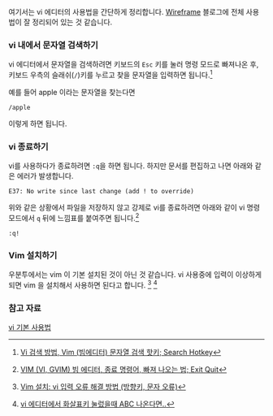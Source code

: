 여기서는 vi 에디터의 사용법을 간단하게 정리합니다. [Wireframe](http://soooprmx.com/wp/) 블로그에 전체 사용법이 잘 정리되어 있는 것 같습니다. 

### vi 내에서 문자열 검색하기

vi 에디터에서 문자열을 검색하려면 키보드의 `Esc` 키를 눌러 명령 모드로 빠져나온 후, 키보드 우측의 슬래쉬(`/`)키를 누르고 찾을 문자열을 입력하면 됩니다.[^mwultong_1]

예를 들어 apple 이라는 문자열을 찾는다면

```
/apple
```

이렇게 하면 됩니다. 

### vi 종료하기 

vi를 사용하다가 종료하려면 `:q`을 하면 됩니다. 하지만 문서를 편집하고 나면  아래와 같은 에러가 발생합니다.

```
E37: No write since last change (add ! to override)
```

위와 같은 상황에서  파일을 저장하지 않고 강제로 vi를 종료하려면  아래와 같이 vi 명령 모드에서 `q` 뒤에 느낌표를 붙여주면 됩니다.[^mwultong_2]

```
:q!
```

### Vim 설치하기 

우분투에서는 vim 이 기본 설치된 것이 아닌 것 같습니다. vi 사용중에 입력이 이상하게 되면 vim 을 설치해서 사용하면 된다고 합니다. [^ledgku-23] [^redeyesofangel-365]  

### 참고 자료

[vi 기본 사용법](http://soooprmx.com/wp/archives/2777)

[^mwultong_1]: [Vi 검색 방법, Vim (빔에디터) 문자열 검색 핫키; Search Hotkey](http://mwultong.blogspot.com/2007/06/vi-vim-search-hotkey.html)

[^mwultong_2]: [VIM (VI, GVIM) 빔 에디터, 종료 명령어, 빠져 나오는 법; Exit Quit](http://mwultong.blogspot.com/2006/11/vim-vi-gvim-exit-quit.html)

[^ledgku-23]: [Vim 설치: vi 입력 오류 해결 방법 (방향키, 문자 오류)](http://ledgku.tistory.com/23)

[^redeyesofangel-365]: [vi 에디터에서 화살표키 눌렀을때 ABC 나온다면..](http://redeyesofangel.tistory.com/365)
